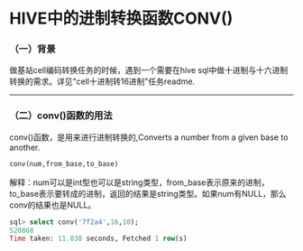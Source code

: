 # HIVE中的进制转换函数CONV()

### （一）背景
做基站cell编码转换任务的时候，遇到一个需要在hive sql中做十进制与十六进制转换的需求。详见"cell十进制转16进制"任务readme.
***

### （二）conv()函数的用法
conv()函数，是用来进行进制转换的,Converts a number from a given base to another.   
```sql
conv(num,from_base,to_base)
```
解释：num可以是int型也可以是string类型，from_base表示原来的进制，to_base表示要转成的进制，返回的结果是string类型。如果num有NULL，那么conv的结果也是NULL。
```sql
sql> select conv('7f2a4',16,10);
520868
Time taken: 11.038 seconds, Fetched 1 row(s)
```
